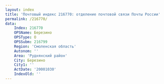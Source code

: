 ```yaml
---
layout: index
title: 'Почтовый индекс 216770: отделение почтовой связи Почты России'
permalink: /216770/
data:
    Index: 216770
    OPSName: Березино
    OPSType: О
    OPSSubm: 216799
    Region: 'Смоленская область'
    Autonom: ''
    Area: 'Руднянский район'
    City: Березино
    City1: ''
    ActDate: '20001030'
    IndexOld: ''
---
```

